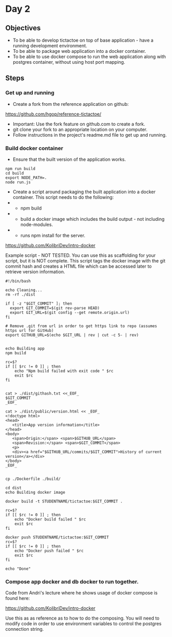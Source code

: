 # Day 2

## Objectives

* To be able to develop tictactoe on top of base application - have a running development environment.
* To be able to package web application into a docker container.
* To be able to use docker compose to run the web application along with postgres container,
without using host port mapping.

## Steps


### Get up and running
* Create a fork from the reference application on github:

https://github.com/hgop/reference-tictactoe/


* Important: Use the fork feature on github.com to create a fork.
* git clone your fork to an appropriate location on your computer.
* Follow instructions in the project's readme.md file to get up and running.

### Build docker container

* Ensure that the built version of the application works.
```
npm run build
cd build
export NODE_PATH=.
node run.js
```

* Create a script around packaging the built application into a docker container. This script needs to do the following:
* - npm build
* - build a docker image which includes the build output - not including node-modules.
* - runs npm install for the server.


https://github.com/KolibriDev/intro-docker


Example script - NOT TESTED. You can use this as scaffolding for your script, but it is NOT complete.
This script tags the docker image with the git commit hash and creates a HTML file which can be accessed
later to retrieve version information.


```
#!/bin/bash

echo Cleaning...
rm -rf ./dist

if [ -z "$GIT_COMMIT" ]; then
  export GIT_COMMIT=$(git rev-parse HEAD)
  export GIT_URL=$(git config --get remote.origin.url)
fi

# Remove .git from url in order to get https link to repo (assumes https url for GitHub)
export GITHUB_URL=$(echo $GIT_URL | rev | cut -c 5- | rev)


echo Building app
npm build

rc=$?
if [[ $rc != 0 ]] ; then
    echo "Npm build failed with exit code " $rc
    exit $rc
fi


cat > ./dist/githash.txt <<_EOF_
$GIT_COMMIT
_EOF_

cat > ./dist/public/version.html << _EOF_
<!doctype html>
<head>
   <title>App version information</title>
</head>
<body>
   <span>Origin:</span> <span>$GITHUB_URL</span>
   <span>Revision:</span> <span>$GIT_COMMIT</span>
   <p>
   <div><a href="$GITHUB_URL/commits/$GIT_COMMIT">History of current version</a></div>
</body>
_EOF_


cp ./Dockerfile ./build/

cd dist
echo Building docker image

docker build -t STUDENTNAME/tictactoe:$GIT_COMMIT .

rc=$?
if [[ $rc != 0 ]] ; then
    echo "Docker build failed " $rc
    exit $rc
fi

docker push STUDENTNAME/tictactoe:$GIT_COMMIT
rc=$?
if [[ $rc != 0 ]] ; then
    echo "Docker push failed " $rc
    exit $rc
fi

echo "Done"
```

### Compose app docker and db docker to run together.

Code from Andri's lecture where he shows usage of docker compose is found here:

https://github.com/KolibriDev/intro-docker

Use this as as reference as to how to do the composing. You will need to modify code in order to use environment
variables to control the postgres connection string.